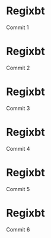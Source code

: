 # Regixbt
Commit 1
# Regixbt
Commit 2
# Regixbt
Commit 3
# Regixbt
Commit 4
# Regixbt
Commit 5
# Regixbt
Commit 6
